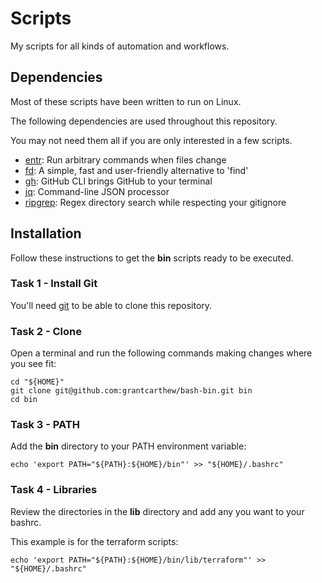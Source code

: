 # Scripts

My scripts for all kinds of automation and workflows.

## Dependencies

Most of these scripts have been written to run on Linux.

The following dependencies are used throughout this repository.

You may not need them all if you are only interested in a few scripts.

- [entr](https://github.com/eradman/entr): Run arbitrary commands when files change
- [fd](https://github.com/sharkdp/fd): A simple, fast and user-friendly alternative to 'find'
- [gh](https://cli.github.com/): GitHub CLI brings GitHub to your terminal
- [jq](https://github.com/jqlang/jq): Command-line JSON processor
- [ripgrep](https://github.com/BurntSushi/ripgrep): Regex directory search while respecting your gitignore

## Installation

Follow these instructions to get the **bin** scripts ready to be executed.

### Task 1 - Install Git

You'll need [git](https://git-scm.com/docs/git-checkout) to be able to clone this repository.

### Task 2 - Clone

Open a terminal and run the following commands making changes where you see fit:

```shell
cd "${HOME}"
git clone git@github.com:grantcarthew/bash-bin.git bin
cd bin
```

### Task 3 - PATH

Add the **bin** directory to your PATH environment variable:

```shell
echo 'export PATH="${PATH}:${HOME}/bin"' >> "${HOME}/.bashrc"
```

### Task 4 - Libraries

Review the directories in the **lib** directory and add any you want to your bashrc.

This example is for the terraform scripts:

```shell
echo 'export PATH="${PATH}:${HOME}/bin/lib/terraform"' >> "${HOME}/.bashrc"
```